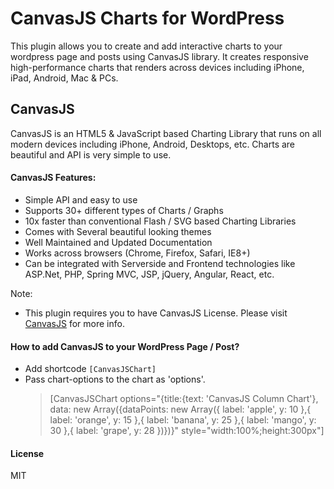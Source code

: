 # CanvasJS Charts for WordPress

This plugin allows you to create and add interactive charts to your wordpress page and posts using CanvasJS library. It creates responsive high-performance charts that renders across devices including iPhone, iPad, Android, Mac & PCs.

## CanvasJS
CanvasJS is an HTML5 & JavaScript based Charting Library that runs on all modern devices including iPhone, Android, Desktops, etc. Charts are beautiful and API is very simple to use.

#### CanvasJS Features:
- Simple API and easy to use
- Supports 30+ different types of Charts / Graphs
- 10x faster than conventional Flash / SVG based Charting Libraries
- Comes with Several beautiful looking themes
- Well Maintained and Updated Documentation
- Works across browsers (Chrome, Firefox, Safari, IE8+)
- Can be integrated with Serverside and Frontend technologies like ASP.Net, PHP, Spring MVC, JSP, jQuery, Angular, React, etc.

Note:
- This plugin requires you to have CanvasJS License. Please visit [CanvasJS](https://canvasjs.com/license/) for more info.

#### How to add CanvasJS to your WordPress Page / Post?
- Add shortcode `[CanvasJSChart]`
- Pass chart-options to the chart as 'options'.
  >[CanvasJSChart options="{title:{text: 'CanvasJS Column Chart'}, data: new Array({dataPoints: new Array({ label: 'apple', y: 10 },{ label: 'orange', y: 15 },{ label: 'banana', y: 25 },{ label: 'mango', y: 30 },{ label: 'grape', y: 28 })})}" style="width:100%;height:300px"]

#### License
MIT
